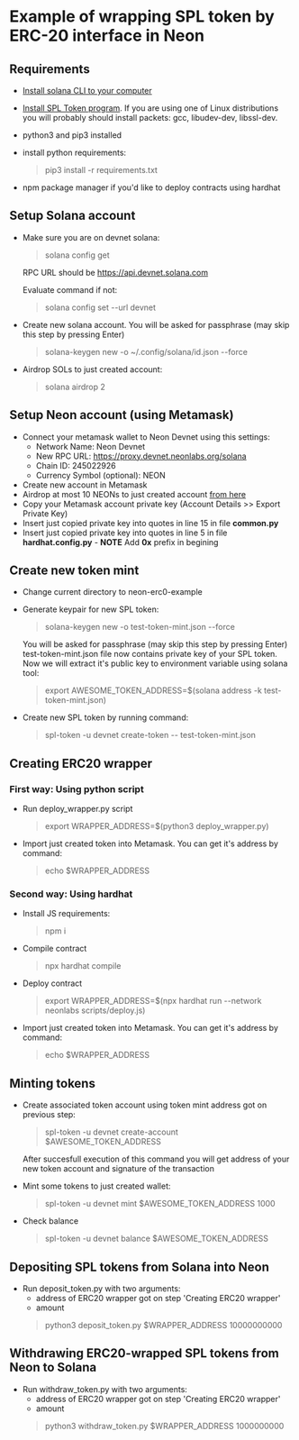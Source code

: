 # Example of wrapping SPL token by ERC-20 interface in Neon

## Requirements

  - [Install solana CLI to your computer](https://docs.solana.com/ru/cli/install-solana-cli-tools)
  - [Install SPL Token program](https://spl.solana.com/token). If you are using one of Linux distributions you will probably should install packets: gcc, libudev-dev, libssl-dev. 
  - python3 and pip3 installed
  - install python requirements:
    
    > pip3 install -r requirements.txt

  - npm package manager if you'd like to deploy contracts using hardhat

## Setup Solana account

- Make sure you are on devnet solana:
  > solana config get
  
  RPC URL should be https://api.devnet.solana.com

  Evaluate command if not:
  > solana config set --url devnet 

- Create new solana account. You will be asked for passphrase (may skip this step by pressing Enter)
  > solana-keygen new -o ~/.config/solana/id.json --force

- Airdrop SOLs to just created account:
  > solana airdrop 2

## Setup Neon account (using Metamask)
- Connect your metamask wallet to Neon Devnet using this settings:
    - Network Name: Neon Devnet
    - New RPC URL: https://proxy.devnet.neonlabs.org/solana
    - Chain ID: 245022926
    - Currency Symbol (optional): NEON
- Create new account in Metamask
- Airdrop at most 10 NEONs to just created account [from here](https://neonswap.live/#/get-tokens)
- Copy your Metamask account private key (Account Details >> Export Private Key)
- Insert just copied private key into quotes in line 15 in file **common.py**
- Insert just copied private key into quotes in line 5 in file **hardhat.config.py** - **NOTE** Add **0x** prefix in begining

## Create new token mint

- Change current directory to neon-erc0-example

- Generate keypair for new SPL token:
  > solana-keygen new -o test-token-mint.json --force
  
  You will be asked for passphrase (may skip this step by pressing Enter)
  test-token-mint.json file now contains private key of your SPL token. Now we will extract it's public key to environment variable using solana tool:
  > export AWESOME_TOKEN_ADDRESS=$(solana address -k test-token-mint.json)

- Create new SPL token by running command:
  > spl-token -u devnet create-token -- test-token-mint.json

## Creating ERC20 wrapper

### First way: Using python script

- Run deploy_wrapper.py script 
  > export WRAPPER_ADDRESS=$(python3 deploy_wrapper.py)

- Import just created token into Metamask. You can get it's address by command:
  > echo $WRAPPER_ADDRESS

### Second way: Using hardhat

- Install JS requirements:
  > npm i

- Compile contract
  > npx hardhat compile

- Deploy contract
  > export WRAPPER_ADDRESS=$(npx hardhat run --network neonlabs scripts/deploy.js)
  
- Import just created token into Metamask. You can get it's address by command:
  > echo $WRAPPER_ADDRESS
  
## Minting tokens

- Create associated token account using token mint address got on previous step:
  > spl-token -u devnet create-account $AWESOME_TOKEN_ADDRESS

  After succesfull execution of this command you will get address of your new token account and signature of the transaction

- Mint some tokens to just created wallet:
  > spl-token -u devnet mint $AWESOME_TOKEN_ADDRESS 1000

- Check balance
  > spl-token -u devnet balance $AWESOME_TOKEN_ADDRESS

## Depositing SPL tokens from Solana into Neon

- Run deposit_token.py with two arguments:
  - address of ERC20 wrapper got on step 'Creating ERC20 wrapper'
  - amount
  > python3 deposit_token.py $WRAPPER_ADDRESS 10000000000

## Withdrawing ERC20-wrapped SPL tokens from Neon to Solana

- Run withdraw_token.py with two arguments:
  - address of ERC20 wrapper got on step 'Creating ERC20 wrapper'
  - amount
  > python3 withdraw_token.py $WRAPPER_ADDRESS 1000000000
